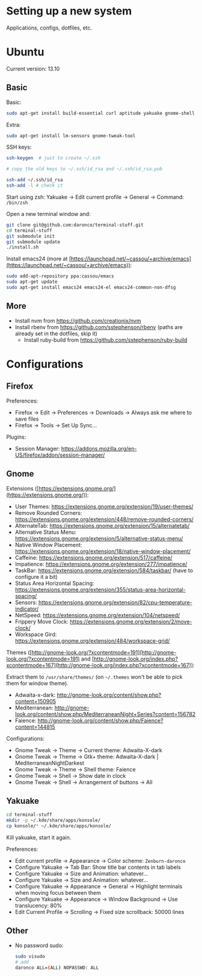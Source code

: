 # Setting up a new system

Applications, configs, dotfiles, etc.


# Ubuntu

Current version: 13.10

## Basic

Basic:

```bash
sudo apt-get install build-essential curl aptitude yakuake gnome-shell zsh git git-gui meld xclip
```

Extra:

```bash
sudo apt-get install lm-sensors gnome-tweak-tool
```

SSH keys:

```bash
ssh-keygen  # just to create ~/.ssh

# copy the old keys to ~/.ssh/id_rsa and ~/.ssh/id_rsa.pub

ssh-add ~/.ssh/id_rsa
ssh-add -l # check it
```

Start using zsh: Yakuake -> Edit current profile -> General -> Command: `/bin/zsh`

Open a new terminal window and:

```bash
git clone git@github.com:daronco/terminal-stuff.git
cd terminal-stuff
git submodule init
git submodule update
./install.sh
```

Install emacs24 (more at [https://launchpad.net/~cassou/+archive/emacs](https://launchpad.net/~cassou/+archive/emacs)):

```bash
sudo add-apt-repository ppa:cassou/emacs
sudo apt-get update
sudo apt-get install emacs24 emacs24-el emacs24-common-non-dfsg
```


## More

* Install nvm from https://github.com/creationix/nvm
* Install rbenv from https://github.com/sstephenson/rbenv (paths are already set in the dotfiles, skip it)
  * Install ruby-build from https://github.com/sstephenson/ruby-build


# Configurations

## Firefox

Preferences:

* Firefox -> Edit -> Preferences -> Downloads -> Always ask me where to save files
* Firefox -> Tools -> Set Up Sync...

Plugins:

* Session Manager: https://addons.mozilla.org/en-US/firefox/addon/session-manager/


## Gnome

Extensions ([https://extensions.gnome.org/](https://extensions.gnome.org/)):

* User Themes: https://extensions.gnome.org/extension/19/user-themes/
* Remove Rounded Corners: https://extensions.gnome.org/extension/448/remove-rounded-corners/
* AlternateTab: https://extensions.gnome.org/extension/15/alternatetab/
* Alternative Status Menu: https://extensions.gnome.org/extension/5/alternative-status-menu/
* Native Window Placement: https://extensions.gnome.org/extension/18/native-window-placement/
* Caffeine: https://extensions.gnome.org/extension/517/caffeine/
* Impatience: https://extensions.gnome.org/extension/277/impatience/
* TaskBar: https://extensions.gnome.org/extension/584/taskbar/ (have to configure it a bit)
* Status Area Horizontal Spacing: https://extensions.gnome.org/extension/355/status-area-horizontal-spacing/
* Sensors: https://extensions.gnome.org/extension/82/cpu-temperature-indicator/
* NetSpeed: https://extensions.gnome.org/extension/104/netspeed/
* Frippery Move Clock: https://extensions.gnome.org/extension/2/move-clock/
* Workspace Gird: https://extensions.gnome.org/extension/484/workspace-grid/

Themes ([http://gnome-look.org/?xcontentmode=191](http://gnome-look.org/?xcontentmode=191) and [http://gnome-look.org/index.php?xcontentmode=167](http://gnome-look.org/index.php?xcontentmode=167)):

Extract them to `/usr/share/themes/` (on `~/.themes` won't be able to pick them for window theme).

* Adwaita-x-dark: http://gnome-look.org/content/show.php?content=150905
* Mediterranean: http://gnome-look.org/content/show.php/MediterraneanNight+Series?content=156782
* Faience: http://gnome-look.org/content/show.php/Faience?content=144815


Configurations:

* Gnome Tweak -> Theme -> Current theme: Adwaita-X-dark
* Gnome Tweak -> Theme -> Gtk+ theme: Adwaita-X-dark | MediterraneanNightDarkest
* Gnome Tweak -> Theme -> Shell theme: Faience
* Gnome Tweak -> Shell -> Show date in clock
* Gnome Tweak -> Shell -> Arrangement of buttons -> All


## Yakuake

```bash
cd terminal-stuff
mkdir -p ~/.kde/share/apps/konsole/
cp konsole/* ~/.kde/share/apps/konsole/
```

Kill yakuake, start it again.

Preferences:

* Edit current profile -> Appearance -> Color scheme: `Zenburn-daronco`
* Configure Yakuake -> Tab Bar: Show title bar contents in tab labels
* Configure Yakuake -> Size and Animation: whatever...
* Configure Yakuake -> Size and Animation: whatever...
* Configure Yakuake -> Appearance -> General -> Highlight terminals when moving focus between them
* Configure Yakuake -> Appearance -> Window Background -> Use translucency: 80%
* Edit Current Profile -> Scrolling -> Fixed size scrollback: 50000 lines

## Other

* No password sudo:

  ```bash
  sudo visudo
  # add
  daronco ALL=(ALL) NOPASSWD: ALL
  ```
